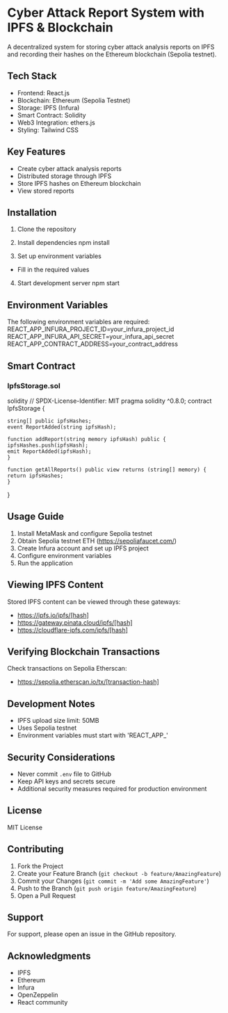 # Cyber Attack Report System with IPFS & Blockchain

A decentralized system for storing cyber attack analysis reports on IPFS and recording their hashes on the Ethereum blockchain (Sepolia testnet).

## Tech Stack

- Frontend: React.js
- Blockchain: Ethereum (Sepolia Testnet)
- Storage: IPFS (Infura)
- Smart Contract: Solidity
- Web3 Integration: ethers.js
- Styling: Tailwind CSS

## Key Features

- Create cyber attack analysis reports
- Distributed storage through IPFS
- Store IPFS hashes on Ethereum blockchain
- View stored reports

## Installation

1. Clone the repository

2. Install dependencies
    npm install

3. Set up environment variables
- Fill in the required values

4. Start development server
    npm start

## Environment Variables

The following environment variables are required:
    REACT_APP_INFURA_PROJECT_ID=your_infura_project_id
    REACT_APP_INFURA_API_SECRET=your_infura_api_secret
    REACT_APP_CONTRACT_ADDRESS=your_contract_address


## Smart Contract

### IpfsStorage.sol

solidity
// SPDX-License-Identifier: MIT
pragma solidity ^0.8.0;
    contract IpfsStorage {

    string[] public ipfsHashes;
    event ReportAdded(string ipfsHash);

    function addReport(string memory ipfsHash) public {
    ipfsHashes.push(ipfsHash);
    emit ReportAdded(ipfsHash);
    }

    function getAllReports() public view returns (string[] memory) {
    return ipfsHashes;
    }
}


## Usage Guide

1. Install MetaMask and configure Sepolia testnet
2. Obtain Sepolia testnet ETH (https://sepoliafaucet.com/)
3. Create Infura account and set up IPFS project
4. Configure environment variables
5. Run the application

## Viewing IPFS Content

Stored IPFS content can be viewed through these gateways:
- https://ipfs.io/ipfs/[hash]
- https://gateway.pinata.cloud/ipfs/[hash]
- https://cloudflare-ipfs.com/ipfs/[hash]

## Verifying Blockchain Transactions

Check transactions on Sepolia Etherscan:
- https://sepolia.etherscan.io/tx/[transaction-hash]

## Development Notes

- IPFS upload size limit: 50MB
- Uses Sepolia testnet
- Environment variables must start with 'REACT_APP_'

## Security Considerations

- Never commit `.env` file to GitHub
- Keep API keys and secrets secure
- Additional security measures required for production environment

## License

MIT License

## Contributing

1. Fork the Project
2. Create your Feature Branch (`git checkout -b feature/AmazingFeature`)
3. Commit your Changes (`git commit -m 'Add some AmazingFeature'`)
4. Push to the Branch (`git push origin feature/AmazingFeature`)
5. Open a Pull Request

## Support

For support, please open an issue in the GitHub repository.

## Acknowledgments

- IPFS
- Ethereum
- Infura
- OpenZeppelin
- React community